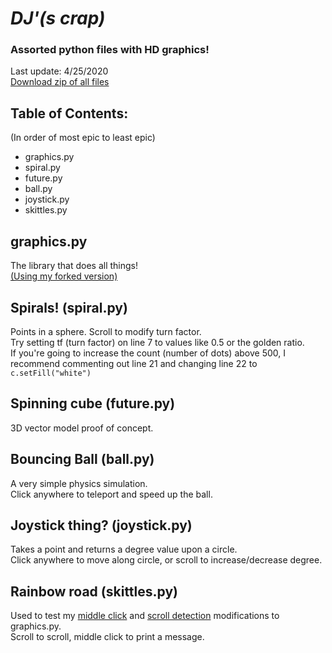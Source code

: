# *DJ'(s crap)*
### Assorted python files with HD graphics!
Last update: 4/25/2020  
[Download zip of all files](https://github.com/djsime1/scraps/archive/master.zip)

## Table of Contents:
(In order of most epic to least epic)
- graphics.py
- spiral.py
- future.py
- ball.py
- joystick.py
- skittles.py

## graphics.py
The library that does all things!  
[(Using my forked version)](https://github.com/djsime1/pythonGraphics)

## Spirals! (spiral.py)
Points in a sphere. Scroll to modify turn factor.  
Try setting tf (turn factor) on line 7 to values like 0.5 or the golden ratio.  
If you're going to increase the count (number of dots) above 500, I recommend commenting out line 21 and changing line 22 to `c.setFill("white")`

## Spinning cube (future.py)
3D vector model proof of concept.

## Bouncing Ball (ball.py)
A very simple physics simulation.  
Click anywhere to teleport and speed up the ball.

## Joystick thing? (joystick.py)
Takes a point and returns a degree value upon a circle.  
Click anywhere to move along circle, or scroll to increase/decrease degree.

## Rainbow road (skittles.py)
Used to test my [middle click](https://github.com/djsime1/pythonGraphics/commit/3425d3586adb216c6d6421eb8d16e4785b498053) and [scroll detection](https://github.com/djsime1/pythonGraphics/commit/63820dc7ed55b9c1083d9447774c532257f2ad07) modifications to graphics.py.  
Scroll to scroll, middle click to print a message.